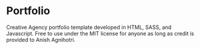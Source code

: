 # Portfolio
Creative Agency portfolio template developed in HTML, SASS, and Javascript. Free to use under the MIT license for anyone as long as credit is provided to Anish Agnihotri.
